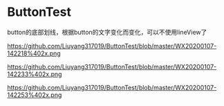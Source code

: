# ButtonTest
button的底部划线，根据button的文字变化而变化，可以不使用lineView了

https://github.com/Liuyang317019/ButtonTest/blob/master/WX20200107-142218%402x.png

https://github.com/Liuyang317019/ButtonTest/blob/master/WX20200107-142233%402x.png

https://github.com/Liuyang317019/ButtonTest/blob/master/WX20200107-142253%402x.png
